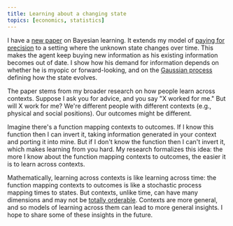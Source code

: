 ```yaml
---
title: Learning about a changing state
topics: [economics, statistics]
---
```


I have a [new paper](https://arxiv.org/abs/2401.03607) on Bayesian learning.
It extends my model of [paying for precision](/blog/paying-precision/) to a setting where the unknown state changes over time.
This makes the agent keep buying new information as his existing information becomes out of date.
I show how his demand for information depends on whether he is myopic or forward-looking, and on the [Gaussian process](https://en.wikipedia.org/wiki/Gaussian_process) defining how the state evolves.

The paper stems from my broader research on how people learn across contexts.
Suppose I ask you for advice, and you say "X worked for me."
But will X work for me?
We're different people with different contexts (e.g., physical and social positions).
Our outcomes might be different.

Imagine there's a function mapping contexts to outcomes.
If I know this function then I can invert it, taking information generated in your context and porting it into mine.
But if I don't know the function then I can't invert it, which makes learning from you hard.
My research formalizes this idea: the more I know about the function mapping contexts to outcomes, the easier it is to learn across contexts.

Mathematically, learning across contexts is like learning across time: the function mapping contexts to outcomes is like a stochastic process mapping times to states.
But contexts, unlike time, can have many dimensions and may not be [totally orderable](https://en.wikipedia.org/wiki/Total_order).
Contexts are more general, and so models of learning across them can lead to more general insights.
I hope to share some of these insights in the future.

